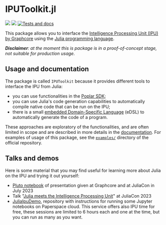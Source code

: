 # IPUToolkit.jl

[![](https://img.shields.io/badge/docs-stable-blue.svg)](https://juliaipu.github.io/IPUToolkit.jl/stable)
[![](https://img.shields.io/badge/docs-dev-blue.svg)](https://juliaipu.github.io/IPUToolkit.jl/dev)
[![Tests and docs](https://github.com/JuliaIPU/IPUToolkit.jl/actions/workflows/ci.yml/badge.svg?branch=main&event=push)](https://github.com/JuliaIPU/IPUToolkit.jl/actions/workflows/ci.yml)

This package allows you to interface the [Intelligence Processing Unit (IPU) by Graphcore](https://www.graphcore.ai/products/ipu) using the [Julia programming language](https://julialang.org/).

***Disclaimer**: at the moment this is package is in a proof-of-concept stage, not suitable for production usage.*

## Usage and documentation

The package is called `IPUToolkit` because it provides different tools to interface the IPU from Julia:

* you can use functionalities in the [Poplar SDK](https://www.graphcore.ai/products/poplar);
* you can use Julia's code generation capabilities to automatically compile native code that can be run on the IPU;
* there is a small [embedded Domain-Specific Language](https://en.wikipedia.org/wiki/Domain-specific_language) (eDSL) to automatically generate the code of a program.

These approaches are exploratory of the functionalities, and are often limited in scope and are described in more details in the [documentation](https://juliaipu.github.io/IPUToolkit.jl/).
For examples of usage of this package, see the [`examples/`](https://github.com/JuliaIPU/IPUToolkit.jl/tree/main/examples) directory of the official repository.

## Talks and demos

Here is some material that you may find useful for learning more about Julia on the IPU and trying it out yourself:

* [Pluto notebook](https://giordano.github.io/blog/2023-07-20-julia-ipu/) of presentation given at Graphcore and at JuliaCon in July 2023
* Talk "[Julia meets the Intelligence Processing Unit](https://www.youtube.com/watch?v=-fxB0kmcCVE)" at JuliaCon 2023
* [JuliaIpuDemo](https://github.com/JuliaIPU/JuliaIpuDemo), repository with instructions for running some Jupyter notebooks on Paperspace cloud.
  This service offers also IPU time for free, these sessions are limited to 6 hours each and one at the time, but you can run as many as you want.
